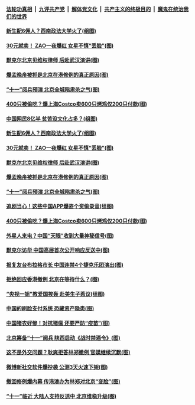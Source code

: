 ####  [法轮功真相](../../../../basic/blob/master/README.md?t=09080652) &nbsp;|&nbsp; [九评共产党](../../../../9ping.md/blob/master/README.md?t=09080652) &nbsp;|&nbsp; [解体党文化](../../../../jtdwh.md/blob/master/README.md?t=09080652)  &nbsp;|&nbsp; [共产主义的终极目的](../../../../gczydzjmd.md/blob/master/README.md?t=09080652) &nbsp;|&nbsp; [魔鬼在统治我们的世界](../../../../mgztzwmdsj.md/blob/master/README.md?t=09080652) 

#### [新生配6佣人？西南政法大学火了(组图)](../pages/p1/906610.md?t=09080652) 

#### [30元就卖！ ZAO一夜爆红 女星不慎“丢脸”(图)](../pages/p1/906606.md?t=09080652) 

#### [默克尔北京见维权律师 后赴武汉演讲(图)](../pages/p1/906604.md?t=09080652) 

#### [爆孟晚舟被抓是北京在港修例的真正原因(图)](../pages/p1/906595.md?t=09080652) 

#### [“十一”阅兵预演 北京全城陷肃杀之气(图)](../pages/p1/906591.md?t=09080652) 

#### [400只被偷吃？爆上海Costco卖600只烤鸡仅200只付款(图)](../pages/p1/906452.md?t=09080652) 

#### [中国网民8亿半 贫苦没文化占多？(组图)](../pages/p1/906398.md?t=09080652) 

#### [新生配6佣人？西南政法大学火了(组图)](../pages/p1/906610.md?t=09080652) 

#### [30元就卖！ ZAO一夜爆红 女星不慎“丢脸”(图)](../pages/p1/906606.md?t=09080652) 

#### [默克尔北京见维权律师 后赴武汉演讲(图)](../pages/p1/906604.md?t=09080652) 

#### [爆孟晚舟被抓是北京在港修例的真正原因(图)](../pages/p1/906595.md?t=09080652) 

#### [“十一”阅兵预演 北京全城陷肃杀之气(图)](../pages/p1/906591.md?t=09080652) 

#### [追剧当心！这些中国APP爆盗个资偷录音(组图)](../pages/p1/906575.md?t=09080652) 

#### [400只被偷吃？爆上海Costco卖600只烤鸡仅200只付款(图)](../pages/p1/906452.md?t=09080652) 

#### [外星人来电？中国“天眼”收到大量神秘信号(图)](../pages/p1/906458.md?t=09080652) 

#### [默克尔访华 中国高层首次公开响应反送中(图)](../pages/p1/906439.md?t=09080652) 

#### [报复友台布拉格市长 中国连禁4个捷克乐团演出(图)](../pages/p1/906378.md?t=09080652) 

#### [拒绝回应香港撤例 北京在等待什么？(图)](../pages/p1/906338.md?t=09080652) 

#### [“央视一姐”教爱国挨轰 赴美生子惹议(组图)](../pages/p1/906326.md?t=09080652) 

#### [中国的刷脸支付系统 恐藏资产隐患(图)](../pages/p1/906236.md?t=09080652) 

#### [中国猪农好惨！对抗猪瘟 还要严防“疫苗”(图)](../pages/p1/906316.md?t=09080652) 

#### [北京筹备“十一”阅兵 陕西启动《战时禁酒令》(图)](../pages/p1/906303.md?t=09080652) 

#### [这不是外交问题？耿爽拒答林郑撤例 官媒继续沉默(图)](../pages/p1/906293.md?t=09080652) 

#### [微博新社交软件爆抄袭 公测3天火速下架(图)](../pages/p1/906287.md?t=09080652) 

#### [撤回修例爆内幕 传港澳办为林郑对北京“变脸”(图)](../pages/p1/906250.md?t=09080652) 

#### [“十一”临近 大陆人支持反送中 北京维稳升级(图)](../pages/p1/906202.md?t=09080652) 

